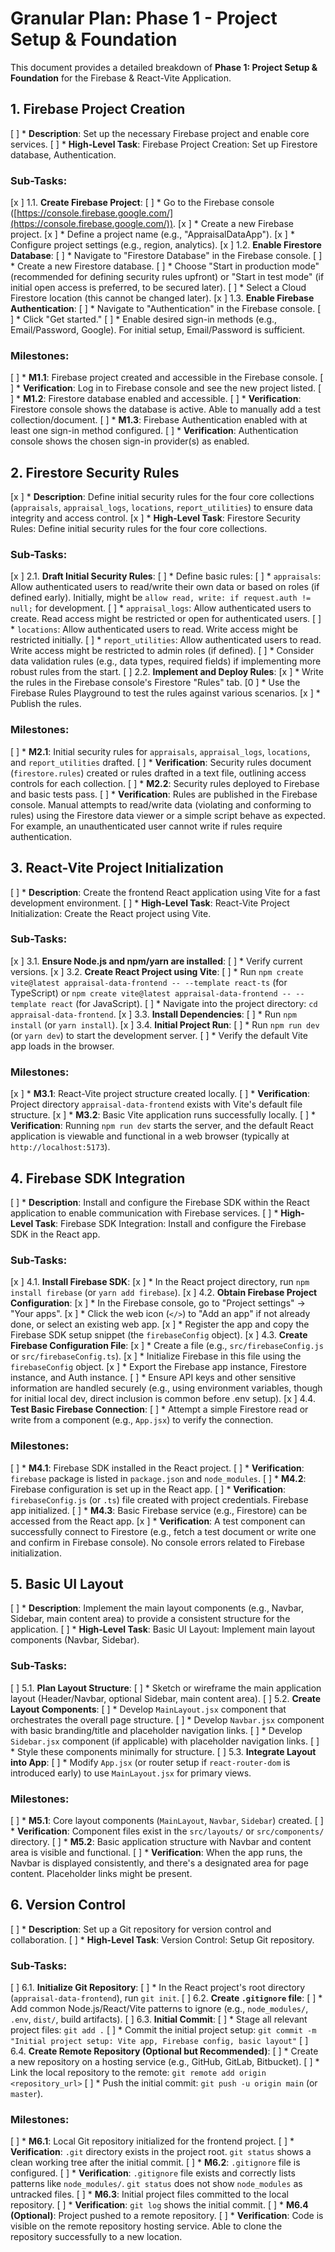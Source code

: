 # Granular Plan: Phase 1 - Project Setup & Foundation

This document provides a detailed breakdown of **Phase 1: Project Setup & Foundation** for the Firebase & React-Vite Application.

## 1. Firebase Project Creation

[ ] *   **Description**: Set up the necessary Firebase project and enable core services.
[ ] *   **High-Level Task**: Firebase Project Creation: Set up Firestore database, Authentication.

### Sub-Tasks:
[x ]     1.1. **Create Firebase Project**:
[ ]         *   Go to the Firebase console ([https://console.firebase.google.com/](https://console.firebase.google.com/)).
[x ]         *   Create a new Firebase project.
[x ]         *   Define a project name (e.g., "AppraisalDataApp").
[x ]         *   Configure project settings (e.g., region, analytics).
[x ]     1.2. **Enable Firestore Database**:
[ ]         *   Navigate to "Firestore Database" in the Firebase console.
[ ]         *   Create a new Firestore database.
[ ]         *   Choose "Start in production mode" (recommended for defining security rules upfront) or "Start in test mode" (if initial open access is preferred, to be secured later).
[ ]         *   Select a Cloud Firestore location (this cannot be changed later).
[x ]     1.3. **Enable Firebase Authentication**:
[ ]         *   Navigate to "Authentication" in the Firebase console.
[ ]         *   Click "Get started."
[ ]         *   Enable desired sign-in methods (e.g., Email/Password, Google). For initial setup, Email/Password is sufficient.

### Milestones:
[ ] *   **M1.1**: Firebase project created and accessible in the Firebase console.
[ ]     *   **Verification**: Log in to Firebase console and see the new project listed.
[ ] *   **M1.2**: Firestore database enabled and accessible.
[ ]     *   **Verification**: Firestore console shows the database is active. Able to manually add a test collection/document.
[ ] *   **M1.3**: Firebase Authentication enabled with at least one sign-in method configured.
[ ]     *   **Verification**: Authentication console shows the chosen sign-in provider(s) as enabled.

## 2. Firestore Security Rules

[x ] *   **Description**: Define initial security rules for the four core collections (`appraisals`, `appraisal_logs`, `locations`, `report_utilities`) to ensure data integrity and access control.
[x ] *   **High-Level Task**: Firestore Security Rules: Define initial security rules for the four core collections.

### Sub-Tasks:
[x ]     2.1. **Draft Initial Security Rules**:
[ ]         *   Define basic rules:
[ ]             *   `appraisals`: Allow authenticated users to read/write their own data or based on roles (if defined early). Initially, might be `allow read, write: if request.auth != null;` for development.
[ ]             *   `appraisal_logs`: Allow authenticated users to create. Read access might be restricted or open for authenticated users.
[ ]             *   `locations`: Allow authenticated users to read. Write access might be restricted initially.
[ ]             *   `report_utilities`: Allow authenticated users to read. Write access might be restricted to admin roles (if defined).
[ ]         *   Consider data validation rules (e.g., data types, required fields) if implementing more robust rules from the start.
[ ]     2.2. **Implement and Deploy Rules**:
[x ]         *   Write the rules in the Firebase console's Firestore "Rules" tab.
[0 ]         *   Use the Firebase Rules Playground to test the rules against various scenarios.
[x ]         *   Publish the rules.

### Milestones:
[ ] *   **M2.1**: Initial security rules for `appraisals`, `appraisal_logs`, `locations`, and `report_utilities` drafted.
[ ]     *   **Verification**: Security rules document (`firestore.rules`) created or rules drafted in a text file, outlining access controls for each collection.
[ ] *   **M2.2**: Security rules deployed to Firebase and basic tests pass.
[ ]     *   **Verification**: Rules are published in the Firebase console. Manual attempts to read/write data (violating and conforming to rules) using the Firestore data viewer or a simple script behave as expected. For example, an unauthenticated user cannot write if rules require authentication.

## 3. React-Vite Project Initialization

[ ] *   **Description**: Create the frontend React application using Vite for a fast development environment.
[ ] *   **High-Level Task**: React-Vite Project Initialization: Create the React project using Vite.

### Sub-Tasks:
[x ]     3.1. **Ensure Node.js and npm/yarn are installed**:
[ ]         *   Verify current versions.
[x ]     3.2. **Create React Project using Vite**:
[ ]         *   Run `npm create vite@latest appraisal-data-frontend -- --template react-ts` (for TypeScript) or `npm create vite@latest appraisal-data-frontend -- --template react` (for JavaScript).
[ ]         *   Navigate into the project directory: `cd appraisal-data-frontend`.
[x ]     3.3. **Install Dependencies**:
[ ]         *   Run `npm install` (or `yarn install`).
[x ]     3.4. **Initial Project Run**:
[ ]         *   Run `npm run dev` (or `yarn dev`) to start the development server.
[ ]         *   Verify the default Vite app loads in the browser.

### Milestones:
[x ] *   **M3.1**: React-Vite project structure created locally.
[ ]     *   **Verification**: Project directory `appraisal-data-frontend` exists with Vite's default file structure.
[x ] *   **M3.2**: Basic Vite application runs successfully locally.
[ ]     *   **Verification**: Running `npm run dev` starts the server, and the default React application is viewable and functional in a web browser (typically at `http://localhost:5173`).

## 4. Firebase SDK Integration

[ ] *   **Description**: Install and configure the Firebase SDK within the React application to enable communication with Firebase services.
[ ] *   **High-Level Task**: Firebase SDK Integration: Install and configure the Firebase SDK in the React app.

### Sub-Tasks:
[x ]     4.1. **Install Firebase SDK**:
[x ]         *   In the React project directory, run `npm install firebase` (or `yarn add firebase`).
[x ]     4.2. **Obtain Firebase Project Configuration**:
[x ]         *   In the Firebase console, go to "Project settings" -> "Your apps".
[x ]         *   Click the web icon (`</>`) to "Add an app" if not already done, or select an existing web app.
[x ]         *   Register the app and copy the Firebase SDK setup snippet (the `firebaseConfig` object).
[x ]     4.3. **Create Firebase Configuration File**:
[x ]         *   Create a file (e.g., `src/firebaseConfig.js` or `src/firebaseConfig.ts`).
[x ]         *   Initialize Firebase in this file using the `firebaseConfig` object.
[x ]         *   Export the Firebase app instance, Firestore instance, and Auth instance.
[ ]         *   Ensure API keys and other sensitive information are handled securely (e.g., using environment variables, though for initial local dev, direct inclusion is common before .env setup).
[x ]     4.4. **Test Basic Firebase Connection**:
[ ]         *   Attempt a simple Firestore read or write from a component (e.g., `App.jsx`) to verify the connection.

### Milestones:
[ ] *   **M4.1**: Firebase SDK installed in the React project.
[ ]     *   **Verification**: `firebase` package is listed in `package.json` and `node_modules`.
[ ] *   **M4.2**: Firebase configuration is set up in the React app.
[ ]     *   **Verification**: `firebaseConfig.js` (or `.ts`) file created with project credentials. Firebase app initialized.
[ ] *   **M4.3**: Basic Firebase service (e.g., Firestore) can be accessed from the React app.
[x ]     *   **Verification**: A test component can successfully connect to Firestore (e.g., fetch a test document or write one and confirm in Firebase console). No console errors related to Firebase initialization.

## 5. Basic UI Layout

[ ] *   **Description**: Implement the main layout components (e.g., Navbar, Sidebar, main content area) to provide a consistent structure for the application.
[ ] *   **High-Level Task**: Basic UI Layout: Implement main layout components (Navbar, Sidebar).

### Sub-Tasks:
[ ]     5.1. **Plan Layout Structure**:
[ ]         *   Sketch or wireframe the main application layout (Header/Navbar, optional Sidebar, main content area).
[ ]     5.2. **Create Layout Components**:
[ ]         *   Develop `MainLayout.jsx` component that orchestrates the overall page structure.
[ ]         *   Develop `Navbar.jsx` component with basic branding/title and placeholder navigation links.
[ ]         *   Develop `Sidebar.jsx` component (if applicable) with placeholder navigation links.
[ ]         *   Style these components minimally for structure.
[ ]     5.3. **Integrate Layout into App**:
[ ]         *   Modify `App.jsx` (or router setup if `react-router-dom` is introduced early) to use `MainLayout.jsx` for primary views.

### Milestones:
[ ] *   **M5.1**: Core layout components (`MainLayout`, `Navbar`, `Sidebar`) created.
[ ]     *   **Verification**: Component files exist in the `src/layouts/` or `src/components/` directory.
[ ] *   **M5.2**: Basic application structure with Navbar and content area is visible and functional.
[ ]     *   **Verification**: When the app runs, the Navbar is displayed consistently, and there's a designated area for page content. Placeholder links might be present.

## 6. Version Control

[ ] *   **Description**: Set up a Git repository for version control and collaboration.
[ ] *   **High-Level Task**: Version Control: Setup Git repository.

### Sub-Tasks:
[ ]     6.1. **Initialize Git Repository**:
[ ]         *   In the React project's root directory (`appraisal-data-frontend`), run `git init`.
[ ]     6.2. **Create `.gitignore` file**:
[ ]         *   Add common Node.js/React/Vite patterns to ignore (e.g., `node_modules/`, `.env`, `dist/`, build artifacts).
[ ]     6.3. **Initial Commit**:
[ ]         *   Stage all relevant project files: `git add .`
[ ]         *   Commit the initial project setup: `git commit -m "Initial project setup: Vite app, Firebase config, basic layout"`
[ ]     6.4. **Create Remote Repository (Optional but Recommended)**:
[ ]         *   Create a new repository on a hosting service (e.g., GitHub, GitLab, Bitbucket).
[ ]         *   Link the local repository to the remote: `git remote add origin <repository_url>`
[ ]         *   Push the initial commit: `git push -u origin main` (or `master`).

### Milestones:
[ ] *   **M6.1**: Local Git repository initialized for the frontend project.
[ ]     *   **Verification**: `.git` directory exists in the project root. `git status` shows a clean working tree after the initial commit.
[ ] *   **M6.2**: `.gitignore` file is configured.
[ ]     *   **Verification**: `.gitignore` file exists and correctly lists patterns like `node_modules/`. `git status` does not show `node_modules` as untracked files.
[ ] *   **M6.3**: Initial project files committed to the local repository.
[ ]     *   **Verification**: `git log` shows the initial commit.
[ ] *   **M6.4 (Optional)**: Project pushed to a remote repository.
[ ]     *   **Verification**: Code is visible on the remote repository hosting service. Able to clone the repository successfully to a new location.